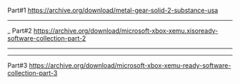 Part#1 https://archive.org/download/metal-gear-solid-2-substance-usa
___
_
Part#2 https://archive.org/download/microsoft-xbox-xemu.xisoready-software-collection-part-2
___
___
Part#3 https://archive.org/download/microsoft-xbox-xemu-ready-software-collection-part-3
